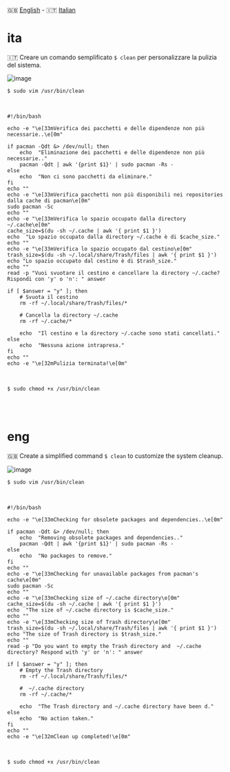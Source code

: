 🇬🇧 [English](#eng) - 🇮🇹 [Italian](#ita)


# ita

🇮🇹 Creare un comando semplificato `$ clean`  per personalizzare la pulizia del sistema.

![image](https://github.com/ArchItalia/site/assets/117321045/bf39f1e0-33b7-47d4-b984-fae2cdbe56f4)





`$ sudo vim /usr/bin/clean`

<br>

```
#!/bin/bash

echo -e "\e[33mVerifica dei pacchetti e delle dipendenze non più necessarie..\e[0m"

if pacman -Qdt &> /dev/null; then
    echo  "Eliminazione dei pacchetti e delle dipendenze non più necessarie.."
    pacman -Qdt | awk '{print $1}' | sudo pacman -Rs -
else
    echo  "Non ci sono pacchetti da eliminare."
fi
echo ""
echo -e "\e[33mVerifica pacchetti non più disponibili nei repositories dalla cache di pacman\e[0m"
sudo pacman -Sc
echo ""
echo -e "\e[33mVerifica lo spazio occupato dalla directory ~/.cache\e[0m"
cache_size=$(du -sh ~/.cache | awk '{ print $1 }')
echo  "Lo spazio occupato dalla directory ~/.cache è di $cache_size."
echo ""
echo -e "\e[33mVerifica lo spazio occupato dal cestino\e[0m"
trash_size=$(du -sh ~/.local/share/Trash/files | awk '{ print $1 }')
echo "Lo spazio occupato dal cestino è di $trash_size."
echo ""
read -p "Vuoi svuotare il cestino e cancellare la directory ~/.cache? Rispondi con 'y' o 'n': " answer

if [ $answer = "y" ]; then
    # Svuota il cestino
    rm -rf ~/.local/share/Trash/files/*

    # Cancella la directory ~/.cache
    rm -rf ~/.cache/*

    echo  "Il cestino e la directory ~/.cache sono stati cancellati."
else
    echo  "Nessuna azione intrapresa."
fi
echo ""
echo -e "\e[32mPulizia terminata!\e[0m"
```
<br>

`$ sudo chmod +x /usr/bin/clean`

<br><br>

# eng

🇬🇧 Create a simplified command `$ clean` to customize the system cleanup.

![image](https://github.com/ArchItalia/site/assets/117321045/bf07d1c6-4ddc-49fa-911b-4c2d6911749a)



`$ sudo vim /usr/bin/clean`

<br>

```
#!/bin/bash

echo -e "\e[33mChecking for obsolete packages and dependencies..\e[0m"

if pacman -Qdt &> /dev/null; then
    echo  "Removing obsolete packages and dependencies.."
    pacman -Qdt | awk '{print $1}' | sudo pacman -Rs -
else
    echo  "No packages to remove."
fi
echo ""
echo -e "\e[33mChecking for unavailable packages from pacman's cache\e[0m"
sudo pacman -Sc
echo ""
echo -e "\e[33mChecking size of ~/.cache directory\e[0m"
cache_size=$(du -sh ~/.cache | awk '{ print $1 }')
echo  "The size of ~/.cache directory is $cache_size."
echo ""
echo -e "\e[33mChecking size of Trash directory\e[0m"
trash_size=$(du -sh ~/.local/share/Trash/files | awk '{ print $1 }')
echo "The size of Trash directory is $trash_size."
echo ""
read -p "Do you want to empty the Trash directory and  ~/.cache directory? Respond with 'y' or 'n': " answer

if [ $answer = "y" ]; then
    # Empty the Trash directory
    rm -rf ~/.local/share/Trash/files/*

    #  ~/.cache directory
    rm -rf ~/.cache/*

    echo  "The Trash directory and ~/.cache directory have been d."
else
    echo  "No action taken."
fi
echo ""
echo -e "\e[32mClean up completed!\e[0m"
```
<br>

`$ sudo chmod +x /usr/bin/clean`
